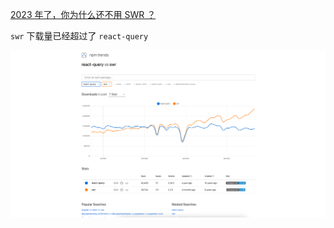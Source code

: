 [2023 年了，你为什么还不用 SWR ？](https://juejin.cn/post/7247028435339591740?searchId=2024061016004081622F1C809E2550F019)

`swr` 下载量已经超过了 `react-query`

![alt text](next-swr.png)
